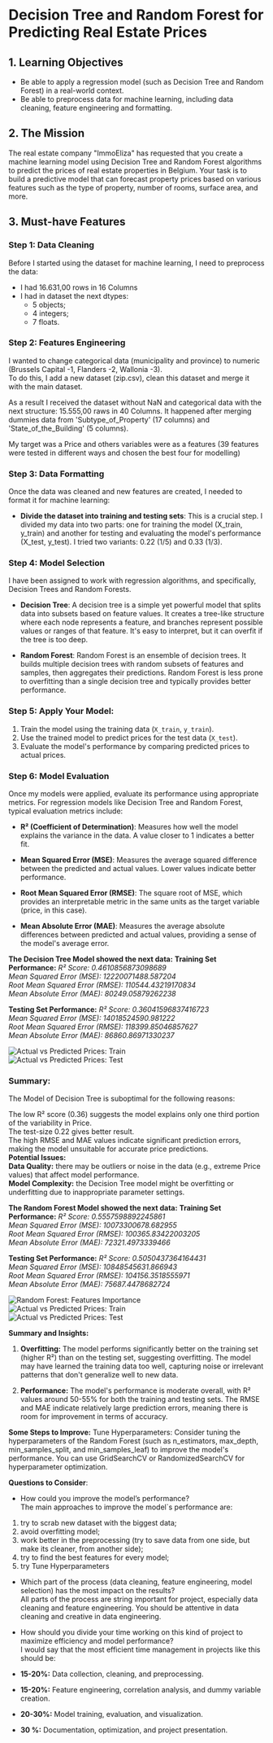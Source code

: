 # Decision Tree and Random Forest for Predicting Real Estate Prices

## 1. Learning Objectives

- Be able to apply a regression model (such as Decision Tree and Random Forest) in a real-world context.
- Be able to preprocess data for machine learning, including data cleaning, feature engineering and formatting.

## 2. The Mission

The real estate company "ImmoEliza" has requested that you create a machine learning model using Decision Tree and Random Forest algorithms to predict the prices of real estate properties in Belgium. Your task is to build a predictive model that can forecast property prices based on various features such as the type of property, number of rooms, surface area, and more.

## 3. Must-have Features

### Step 1: Data Cleaning
Before I started using the dataset for machine learning, I need to preprocess the data:
- I had 16.631,00 rows in 16 Columns
- I had in dataset the next dtypes:
    - 5 objects;
    - 4 integers;
    - 7 floats.

### Step 2: Features Engineering
I wanted to change categorical data (municipality and province) to numeric (Brussels Capital -1, Flanders -2, Wallonia -3).  
To do this, I add a new dataset (zip.csv), clean this dataset and merge it with the main dataset.  

As a result I received the dataset without NaN and categorical data with the next structure: 15.555,00 raws in 40 Columns. It happened after merging dummies data from 'Subtype_of_Property' (17 columns) and 'State_of_the_Building' (5 columns).

My target was a Price and others variables were as a features (39 features were tested in different ways and chosen the best four for modelling)

### Step 3: Data Formatting
Once the data was cleaned and new features are created, I needed to format it for machine learning:

- **Divide the dataset into training and testing sets**: This is a crucial step. I divided my data into two parts: one for training the model (X_train, y_train) and another for testing and evaluating the model's performance (X_test, y_test). I tried two variants: 0.22 (1/5) and 0.33 (1/3).

### Step 4: Model Selection
I have been assigned to work with regression algorithms, and specifically, Decision Trees and Random Forests.

- **Decision Tree**: A decision tree is a simple yet powerful model that splits data into subsets based on feature values. It creates a tree-like structure where each node represents a feature, and branches represent possible values or ranges of that feature. It's easy to interpret, but it can overfit if the tree is too deep.

- **Random Forest**: Random Forest is an ensemble of decision trees. It builds multiple decision trees with random subsets of features and samples, then aggregates their predictions. Random Forest is less prone to overfitting than a single decision tree and typically provides better performance.

### Step 5: Apply Your Model:

1. Train the model using the training data (`X_train`, `y_train`).
2. Use the trained model to predict prices for the test data (`X_test`).
3. Evaluate the model's performance by comparing predicted prices to actual prices.

### Step 6: Model Evaluation
Once my models were applied, evaluate its performance using appropriate metrics. For regression models like Decision Tree and Random Forest, typical evaluation metrics include:

- **R² (Coefficient of Determination)**: Measures how well the model explains the variance in the data. A value closer to 1 indicates a better fit.
  
- **Mean Squared Error (MSE)**: Measures the average squared difference between the predicted and actual values. Lower values indicate better performance.
  
- **Root Mean Squared Error (RMSE)**: The square root of MSE, which provides an interpretable metric in the same units as the target variable (price, in this case).
  
- **Mean Absolute Error (MAE)**: Measures the average absolute differences between predicted and actual values, providing a sense of the model's average error.

**The Decision Tree Model showed the next data:**
**Training Set Performance:**
*R² Score: 0.4610856873098689*  
*Mean Squared Error (MSE): 12220071488.587204*  
*Root Mean Squared Error (RMSE): 110544.43219170834*  
*Mean Absolute Error (MAE): 80249.05879262238*  

**Testing Set Performance:**
*R² Score: 0.36041596837416723*  
*Mean Squared Error (MSE): 14018524590.981222*  
*Root Mean Squared Error (RMSE): 118399.85046857627*  
*Mean Absolute Error (MAE): 86860.86971330237*  

![Actual vs Predicted Prices: Train](results\DT_Actual_vs_Predicted_Prices_Test.png)  
![Actual vs Predicted Prices: Test](results\DT_Actual_vs_Predicted_Prices_Train.png)  

### **Summary:**
The Model of Decision Tree is suboptimal for the following reasons:

The low R² score (0.36) suggests the model explains only one third portion of the variability in Price.  
The test-size 0.22 gives better result.  
The high RMSE and MAE values indicate significant prediction errors, making the model unsuitable for accurate price predictions.  
**Potential Issues:**  
**Data Quality:** there may be outliers or noise in the data (e.g., extreme Price values) that affect model performance.  
**Model Complexity:** the Decision Tree model might be overfitting or underfitting due to inappropriate parameter settings.  

**The Random Forest Model showed the next data:**
**Training Set Performance:**
*R² Score: 0.5557598892245861*  
*Mean Squared Error (MSE): 10073300678.682955*  
*Root Mean Squared Error (RMSE): 100365.83422003205*  
*Mean Absolute Error (MAE): 72321.4973339466*  

**Testing Set Performance:**
*R² Score: 0.5050437364164431*  
*Mean Squared Error (MSE): 10848545631.866943*  
*Root Mean Squared Error (RMSE): 104156.3518555971*  
*Mean Absolute Error (MAE): 75687.4478682724*  

![Random Forest: Features Importance](results\RF_Feature_Importance.png)  
![Actual vs Predicted Prices: Train](results\RF_Actual_vs_Predicted_Prices_Train.png)  
![Actual vs Predicted Prices: Test](results\RF_Actual_vs_Predicted_Prices_Test.png)  

**Summary and Insights:**
1. **Overfitting:** The model performs significantly better on the training set (higher R²) than on the testing set, suggesting overfitting. The model may have learned the training data too well, capturing noise or irrelevant patterns that don't generalize well to new data.

2. **Performance:** The model's performance is moderate overall, with R² values around 50-55% for both the training and testing sets. The RMSE and MAE indicate relatively large prediction errors, meaning there is room for improvement in terms of accuracy.

**Some Steps to Improve:**
Tune Hyperparameters: Consider tuning the hyperparameters of the Random Forest (such as n_estimators, max_depth, min_samples_split, and min_samples_leaf) to improve the model's performance. You can use GridSearchCV or RandomizedSearchCV for hyperparameter optimization.

**Questions to Consider**:
- How could you improve the model’s performance?  
The main approaches to improve the model`s performance are:  
1) try to scrab new dataset with the biggest data;
2) avoid overfitting model;
3) work better in the preprocessing (try to save data from one side, but make its cleaner, from another side);
4) try to find the best features for every model;
5) try Tune Hyperparameters

- Which part of the process (data cleaning, feature engineering, model selection) has the most impact on the results?  
All parts of the process are string important for project, especially data cleaning and feature engineering. You should be attentive in data cleaning and creative in data engineering.

- How should you divide your time working on this kind of project to maximize efficiency and model performance?  
I would say that the most efficient time management in projects like this should be:
- **15-20%:** Data collection, cleaning, and preprocessing.
- **15-20%:** Feature engineering, correlation analysis, and dummy variable creation.
- **20-30%:** Model training, evaluation, and visualization.
- **30 %:** Documentation, optimization, and project presentation.
